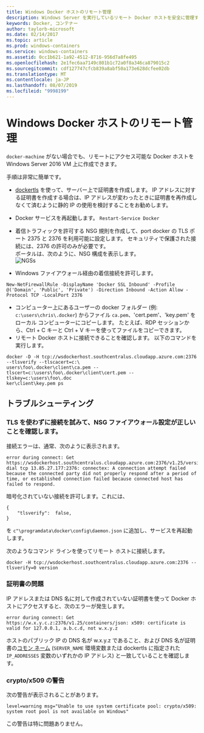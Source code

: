 ```yaml
---
title: Windows Docker ホストのリモート管理
description: Windows Server を実行しているリモート Docker ホストを安全に管理する方法。
keywords: Docker, コンテナー
author: taylorb-microsoft
ms.date: 02/14/2017
ms.topic: article
ms.prod: windows-containers
ms.service: windows-containers
ms.assetid: 0cc1b621-1a92-4512-8716-956d7a8fe495
ms.openlocfilehash: 2e1fec6aa7149c801b1c72a0f8a346ca879015c2
ms.sourcegitcommit: cdf127747cfcb839a8abf50a173e628dcfee02db
ms.translationtype: MT
ms.contentlocale: ja-JP
ms.lasthandoff: 08/07/2019
ms.locfileid: "9998199"
---
```

# <a name="remote-management-of-a-windows-docker-host"></a>Windows Docker ホストのリモート管理

`docker-machine` がない場合でも、リモートにアクセス可能な Docker ホストを Windows Server 2016 VM 上に作成できます。

手順は非常に簡単です。

* [dockertls](https://hub.docker.com/r/stefanscherer/dockertls-windows/) を使って、サーバー上で証明書を作成します。 IP アドレスに対する証明書を作成する場合は、IP アドレスが変わったときに証明書を再作成しなくて済むように静的 IP の使用を検討することをお勧めします。

* Docker サービスを再起動します。 `Restart-Service Docker`
* 着信トラフィックを許可する NSG 規則を作成して、port docker の TLS ポート 2375 と 2376 を利用可能に設定します。 セキュリティで保護された接続には、2376 の許可のみが必要です。  
  ポータルは、次のように、NSG 構成を表示します。  
  ![NGSs](media/nsg.png)  
  
* Windows ファイアウォール経由の着信接続を許可します。 
```
New-NetFirewallRule -DisplayName 'Docker SSL Inbound' -Profile @('Domain', 'Public', 'Private') -Direction Inbound -Action Allow -Protocol TCP -LocalPort 2376
```
* コンピューター上にあるユーザーの docker フォルダー (例: `c:\users\chris\.docker`) からファイル `ca.pem`、'cert.pem'、'key.pem' をローカル コンピューターにコピーします。 たとえば、RDP セッションから、Ctrl + C キーと Ctrl + V キーを使ってファイルをコピーできます。 
* リモート Docker ホストに接続できることを確認します。 以下のコマンドを実行します。
```
docker -D -H tcp://wsdockerhost.southcentralus.cloudapp.azure.com:2376 --tlsverify --tlscacert=c:\
users\foo\.docker\client\ca.pem --tlscert=c:\users\foo\.docker\client\cert.pem --tlskey=c:\users\foo\.doc
ker\client\key.pem ps
```


## <a name="troubleshooting"></a>トラブルシューティング
### <a name="try-connecting-without-tls-to-determine-your-nsg-firewall-settings-are-correct"></a>TLS を使わずに接続を試みて、NSG ファイアウォール設定が正しいことを確認します。
接続エラーは、通常、次のように表示されます。
```
error during connect: Get https://wsdockerhost.southcentralus.cloudapp.azure.com:2376/v1.25/version: dial tcp 13.85.27.177:2376: connectex: A connection attempt failed because the connected party did not properly respond after a period of time, or established connection failed because connected host has failed to respond.
```

暗号化されていない接続を許可します。これには、 
```
{
    "tlsverify":  false,
}
```
を `c"\programdata\docker\config\daemon.json` に追加し、サービスを再起動します。

次のようなコマンド ラインを使ってリモート ホストに接続します。
```
docker -H tcp://wsdockerhost.southcentralus.cloudapp.azure.com:2376 --tlsverify=0 version
```

### <a name="cert-problems"></a>証明書の問題
IP アドレスまたは DNS 名に対して作成されていない証明書を使って Docker ホストにアクセスすると、次のエラーが発生します。
```
error during connect: Get https://w.x.y.c.z:2376/v1.25/containers/json: x509: certificate is valid for 127.0.0.1, a.b.c.d, not w.x.y.z
```
ホストのパブリック IP の DNS 名が w.x.y.z であること、および DNS 名が証明書の[コモン ネーム](https://www.ssl.com/faqs/common-name/) (`SERVER_NAME` 環境変数または dockertls に指定された `IP_ADDRESSES` 変数のいずれかの IP アドレス) と一致していることを確認します。

### <a name="cryptox509-warning"></a>crypto/x509 の警告
次の警告が表示されることがあります。 
```
level=warning msg="Unable to use system certificate pool: crypto/x509: system root pool is not available on Windows"
```
この警告は特に問題ありません。
